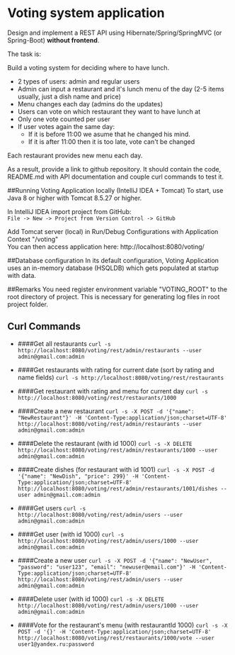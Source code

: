 # Voting system application

Design and implement a REST API using Hibernate/Spring/SpringMVC (or Spring-Boot) **without frontend**.

The task is:

Build a voting system for deciding where to have lunch.

 * 2 types of users: admin and regular users
 * Admin can input a restaurant and it's lunch menu of the day (2-5 items usually, just a dish name and price)
 * Menu changes each day (admins do the updates)
 * Users can vote on which restaurant they want to have lunch at
 * Only one vote counted per user
 * If user votes again the same day:
    - If it is before 11:00 we asume that he changed his mind.
    - If it is after 11:00 then it is too late, vote can't be changed

Each restaurant provides new menu each day.

As a result, provide a link to github repository. It should contain the code, README.md with API documentation and couple curl commands to test it.

##Running Voting Application locally (IntelliJ IDEA + Tomcat)
To start, use Java 8 or higher with Tomcat 8.5.27 or higher.  

In IntelliJ IDEA import project from GitHub:  
`File -> New -> Project from Version Control -> GitHub`

Add Tomcat server (local) in Run/Debug Configurations with Application Context "/voting"  
You can then access application here: http://localhost:8080/voting/

##Database configuration
In its default configuration, Voting Application uses an in-memory database (HSQLDB) which gets populated at startup with data.

##Remarks
You need register environment variable "VOTING_ROOT" to the root directory of project.
This is necessary for generating log files in root project folder.

## Curl Commands

* ####Get all restaurants
`curl -s http://localhost:8080/voting/rest/admin/restaurants --user admin@gmail.com:admin`

* ####Get restaurants with rating for current date (sort by rating and name fields)
`curl -s http://localhost:8080/voting/rest/restaurants`

* ####Get restaurant with rating and menu for current day
`curl -s http://localhost:8080/voting/rest/restaurants/1000`

* ####Create a new restaurant
`curl -s -X POST -d '{"name": "NewRestaurant"}' -H 'Content-Type:application/json;charset=UTF-8' http://localhost:8080/voting/rest/admin/restaurants --user admin@gmail.com:admin`

* ####Delete the restaurant (with id 1000)
`curl -s -X DELETE http://localhost:8080/voting/rest/admin/restaurants/1000 --user admin@gmail.com:admin`
 
* ####Create dishes (for restaurant with id 1001)
`curl -s -X POST -d '{"name": "NewDish", "price": 299}' -H 'Content-Type:application/json;charset=UTF-8' http://localhost:8080/voting/rest/admin/restaurants/1001/dishes --user admin@gmail.com:admin`
  
* ####Get users
`curl -s http://localhost:8080/voting/rest/admin/users --user admin@gmail.com:admin`
  
* ####Get user (with id 1000)
`curl -s http://localhost:8080/voting/rest/admin/users/1000 --user admin@gmail.com:admin`
   
* ####Create a new user
`curl -s -X POST -d '{"name": "NewUser", "password": "user123", "email": "newuser@email.com"}' -H 'Content-Type:application/json;charset=UTF-8' http://localhost:8080/voting/rest/admin/users --user admin@gmail.com:admin`

* ####Delete user (with id 1000)
`curl -s -X DELETE http://localhost:8080/voting/rest/admin/users/1000 --user admin@gmail.com:admin`

* ####Vote for the restaurant's menu (with restaurantId 1000)
`curl -s -X POST -d '{}' -H 'Content-Type:application/json;charset=UTF-8' http://localhost:8080/voting/rest/restaurants/1000/vote --user user1@yandex.ru:password`